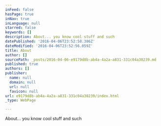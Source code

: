 ```yaml
---
inFeed: false
hasPage: true
inNav: true
inLanguage: null
starred: false
keywords: []
description: About... you know cool stuff and such
datePublished: '2016-04-06T23:52:58.386Z'
dateModified: '2016-04-06T23:52:56.059Z'
title: About
author: []
sourcePath: _posts/2016-04-06-e9179d8b-ab4a-4a2a-a831-331c04a30239.md
published: true
authors: []
publisher:
  name: null
  domain: null
  url: null
  favicon: null
url: e9179d8b-ab4a-4a2a-a831-331c04a30239/index.html
_type: WebPage

---
```

About... you know cool stuff and such
